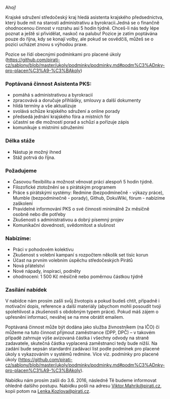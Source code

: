 Ahoj!

Krajské sdružení středočeský kraj hledá asistenta krajského předsednictva, který bude mít na starosti administrativu a byrokracii.Jedná se o finančně ohodnocenou činnost v rozrahu asi 5 hodin týdně. Chceš-li nás tedy lépe poznat a ještě si přividělat, naskoč na palubu! Pozice je zatím poptávána pouze do října, kdy se konají volby, ale pokud se osvědčíš, můžeš se o pozici ucházet znovu s výhodou praxe.

Pozice se řídí obecnými podmínkami pro placené úkoly (https://github.com/pirati-cz/sablony/blob/master/ukoly/podminky/podminky.md#podm%C3%ADnky-pro-placen%C3%A9-%C3%BAkoly)

### Poptávaná činnost Asistenta PKS:
- pomáhá s administrativou a byrokracií
- zpracovává a doručuje přihlášky, smlouvy a další dokumenty
- hlídá termíny a vše aktualizuje
- svolává schůze krajského sdružení a online porady
- předsedá jednání krajského fóra a místních fór
- účastní se dle možností porad a schůzí a pořízuje zápis
- komunikuje s místními sdruženími


### Délka stáže
- Nástup je možný ihned
- Stáž potrvá do října.

### Požadujeme
- Časovou flexibilitu a možnost věnovat práci alespoň 5 hodin týdně. 
- Filozofické ztotožnění se s pirátským programem
- Práce s pirátskými systémy: Redmine (bezpodmínečně - výkazy práce), Mumble (bezpodmínečně - porady), Github, DokuWiki, fórum - nabízíme zaškolení
- Pravidelné informování PKS o své činnosti minimálně 2x měsíčně osobně nebo dle potřeby
- Zkušenosti s administrativou a dobrý písemný projev
- Komunikační dovednosti, svědomitost a slušnost

### Nabízíme:
- Práci v pohodovém kolektivu
- Zkušenost s volební kampaní s rozpočtem několik set tisíc korun
- Účast na prvním volebním úspěchu středočeských Pirátů
- Nová přátelství
- Nové nápady, inspiraci, podněty
- ohodnocení: 1 500 Kč měsíčně nebo poměrnou částkou týdně

### Zasílání nabídek
V nabídce nám prosím zašli svůj životopis a pokud budeš chtít, případně i motivační dopis, reference a další materiály (abychom mohli posoudit tvoji spolehlivost a zkušenosti s obdobným typem práce). Pokud máš zájem o upřesnění informací, neváhej se na mne obrátit emailem.

Poptávaná činnost může být dodána jako služba živnostníkem (na IČO) či můžeme na tuto činnost přijmout zaměstnance (DPP, DPČ) – v takovém případě zahrnuje výše avizovaná částka i všechny odvody na straně zadavatele, skutečná částka vyplacená zaměstnanci tedy bude nižší. Na zadání bude sepsán standardní zadávací list podle podmínek pro placené úkoly s vykazováním v systémů redmine. Více viz. podmínky pro placené úkoly (https://github.com/pirati-cz/sablony/blob/master/ukoly/podminky/podminky.md#podm%C3%ADnky-pro-placen%C3%A9-%C3%BAkoly).

Nabídku nám prosím zašli do 3.6. 2016, následně Tě budeme informovat ohledně dalšího postupu. Nabídku pošli na adresu Viktor.Mahrik@pirati.cz, kopii potom na Lenka.Kozlova@pirati.cz.
